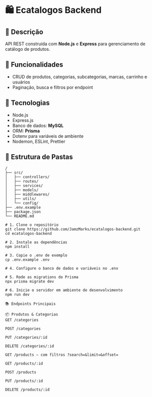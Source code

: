 # 🛍️ Ecatalogos Backend

## 📄 Descrição  
API REST construída com **Node.js** e **Express** para gerenciamento de catálogo de produtos.

## 🧩 Funcionalidades  
- CRUD de produtos, categorias, subcategorias, marcas, carrinho e usuários  
- Paginação, busca e filtros por endpoint  

## 🚀 Tecnologias  
- Node.js  
- Express.js  
- Banco de dados: **MySQL**  
- ORM: **Prisma**  
- Dotenv para variáveis de ambiente  
- Nodemon, ESLint, Prettier  

## 📁 Estrutura de Pastas  
```text
/
├── src/
│   ├── controllers/
│   ├── routes/
│   ├── services/
│   ├── models/
│   ├── middlewares/
│   ├── utils/
│   └── config/
├── .env.example
├── package.json
└── README.md

# 1. Clone o repositório
git clone https://github.com/JamzMarks/ecatalogos-backend.git
cd ecatalogos-backend

# 2. Instale as dependências
npm install

# 3. Copie o .env de exemplo
cp .env.example .env

# 4. Configure o banco de dados e variáveis no .env

# 5. Rode as migrations do Prisma
npx prisma migrate dev

# 6. Inicie o servidor em ambiente de desenvolvimento
npm run dev

📚 Endpoints Principais

📦 Produtos & Categorias
GET /categories

POST /categories

PUT /categories/:id

DELETE /categories/:id

GET /products – com filtros ?search=&limit=&offset=

GET /products/:id

POST /products

PUT /products/:id

DELETE /products/:id

